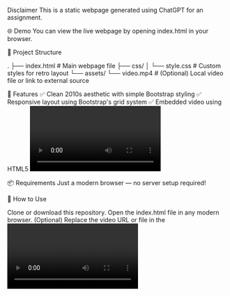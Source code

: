 Disclaimer
This is a static webpage generated using ChatGPT for an assignment.

🌐 Demo
You can view the live webpage by opening index.html in your browser.

📁 Project Structure

.
├── index.html         # Main webpage file
├── css/
│   └── style.css      # Custom styles for retro layout
└── assets/
    └── video.mp4      # (Optional) Local video file or link to external source

🚀 Features
✅ Clean 2010s aesthetic with simple Bootstrap styling
✅ Responsive layout using Bootstrap's grid system
✅ Embedded video using HTML5 <video> tag or YouTube iframe
✅ Placeholder text using Lorem Ipsum
✅ Lightweight and fast loading

📦 Requirements
Just a modern browser — no server setup required!

🔧 How to Use

Clone or download this repository.
Open the index.html file in any modern browser.
(Optional) Replace the video URL or file in the <video> or <iframe> tag.
Customize the style.css file if you'd like to change the theme or layout.

🎨 Customization

You can update the colors, fonts, or layout in style.css.
Update content text by editing the index.html.
To change the video, replace the link or source path inside the <video> or <iframe> tag.

📝 License

This project is free to use and modify — no license attached.

